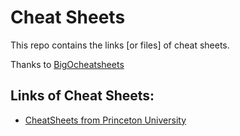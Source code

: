 # Cheat Sheets

This repo contains the links [or files] of cheat sheets.

Thanks to [BigOcheatsheets](https://github.com/ericdrowell/BigOCheatSheet)

## Links of Cheat Sheets:
* [CheatSheets from Princeton University](http://algs4.cs.princeton.edu/cheatsheet/)
